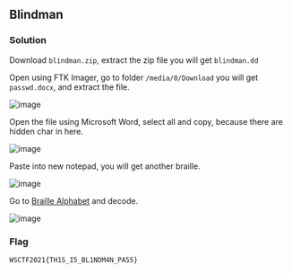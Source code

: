 ## Blindman

### Solution

Download `blindman.zip`, extract the zip file you will get `blindman.dd`

Open using FTK Imager, go to folder `/media/0/Download` you will get `passwd.docx`, and extract the file.

![image](https://github.com/0hanif0/rAKSASA2023CTF-Writeups/assets/23289982/a1b8cdb8-5073-49b7-b890-027f1f15bea6)

Open the file using Microsoft Word, select all and copy, because there are hidden char in here.

![image](https://github.com/0hanif0/rAKSASA2023CTF-Writeups/assets/23289982/6b9f6dd6-907f-4e1b-b1b5-48531c9c23d4)

Paste into new notepad, you will get another braille.

![image](https://github.com/0hanif0/rAKSASA2023CTF-Writeups/assets/23289982/8f3676ac-2e40-4cad-8a73-60a3a7541e35)

Go to [Braille Alphabet](https://www.dcode.fr/braille-alphabet) and decode.

![image](https://github.com/0hanif0/rAKSASA2023CTF-Writeups/assets/23289982/c81ba605-3a58-41c7-8c0d-4882dee0dd5c)

### Flag

`WSCTF2021{TH1S_I5_BL1NDM4N_PA55}`
